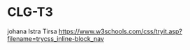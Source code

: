 # CLG-T3
johana
Istra
Tirsa
https://www.w3schools.com/css/tryit.asp?filename=trycss_inline-block_nav
